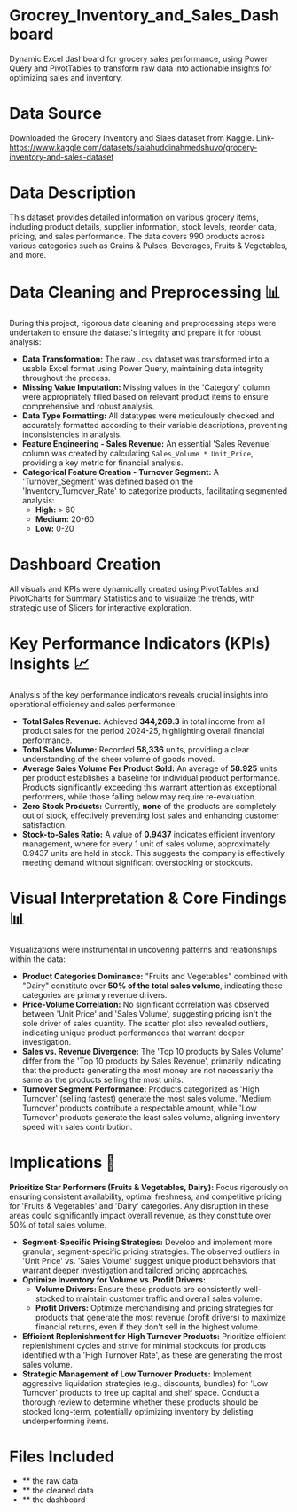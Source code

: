 # Grocrey_Inventory_and_Sales_Dashboard
Dynamic Excel dashboard for grocery sales performance, using Power Query and PivotTables to transform raw data into actionable insights for optimizing sales and inventory.
# Data Source
Downloaded the Grocery Inventory and Slaes dataset from Kaggle.
Link- https://www.kaggle.com/datasets/salahuddinahmedshuvo/grocery-inventory-and-sales-dataset
# Data Description
This dataset provides detailed information on various grocery items, including product details, supplier information, stock levels, reorder data, pricing, and sales performance. The data covers 990 products across various categories such as Grains & Pulses, Beverages, Fruits & Vegetables, and more.
# Data Cleaning and Preprocessing 📊

During this project, rigorous data cleaning and preprocessing steps were undertaken to ensure the dataset's integrity and prepare it for robust analysis:

* **Data Transformation:** The raw `.csv` dataset was transformed into a usable Excel format using Power Query, maintaining data integrity throughout the process.
* **Missing Value Imputation:** Missing values in the 'Category' column were appropriately filled based on relevant product items to ensure comprehensive and robust analysis.
* **Data Type Formatting:** All datatypes were meticulously checked and accurately formatted according to their variable descriptions, preventing inconsistencies in analysis.
* **Feature Engineering - Sales Revenue:** An essential 'Sales Revenue' column was created by calculating `Sales_Volume * Unit_Price`, providing a key metric for financial analysis.
* **Categorical Feature Creation - Turnover Segment:** A 'Turnover_Segment' was defined based on the 'Inventory_Turnover_Rate' to categorize products, facilitating segmented analysis:
    * **High:** > 60
    * **Medium:** 20-60
    * **Low:** 0-20
# Dashboard Creation
All visuals and KPIs were dynamically created using PivotTables and PivotCharts for Summary Statistics and to visualize the trends, with strategic use of Slicers for interactive exploration.

# Key Performance Indicators (KPIs) Insights 📈

Analysis of the key performance indicators reveals crucial insights into operational efficiency and sales performance:

* **Total Sales Revenue:** Achieved **344,269.3** in total income from all product sales for the period 2024-25, highlighting overall financial performance.
* **Total Sales Volume:** Recorded **58,336** units, providing a clear understanding of the sheer volume of goods moved.
* **Average Sales Volume Per Product Sold:** An average of **58.925** units per product establishes a baseline for individual product performance. Products significantly exceeding this warrant attention as exceptional performers, while those falling below may require re-evaluation.
* **Zero Stock Products:** Currently, **none** of the products are completely out of stock, effectively preventing lost sales and enhancing customer satisfaction.
* **Stock-to-Sales Ratio:** A value of **0.9437** indicates efficient inventory management, where for every 1 unit of sales volume, approximately 0.9437 units are held in stock. This suggests the company is effectively meeting demand without significant overstocking or stockouts.

# Visual Interpretation & Core Findings 📊

Visualizations were instrumental in uncovering patterns and relationships within the data:

* **Product Categories Dominance:** "Fruits and Vegetables" combined with "Dairy" constitute over **50% of the total sales volume**, indicating these categories are primary revenue drivers.
* **Price-Volume Correlation:** No significant correlation was observed between 'Unit Price' and 'Sales Volume', suggesting pricing isn't the sole driver of sales quantity. The scatter plot also revealed outliers, indicating unique product performances that warrant deeper investigation.
* **Sales vs. Revenue Divergence:** The 'Top 10 products by Sales Volume' differ from the 'Top 10 products by Sales Revenue', primarily indicating that the products generating the most money are not necessarily the same as the products selling the most units.
* **Turnover Segment Performance:** Products categorized as 'High Turnover' (selling fastest) generate the most sales volume. 'Medium Turnover' products contribute a respectable amount, while 'Low Turnover' products generate the least sales volume, aligning inventory speed with sales contribution.


# Implications  🚀

 **Prioritize Star Performers (Fruits & Vegetables, Dairy):** Focus rigorously on ensuring consistent availability, optimal freshness, and competitive pricing for 'Fruits & Vegetables' and 'Dairy' categories. Any disruption in these areas could significantly impact overall revenue, as they constitute over 50% of total sales volume.
* **Segment-Specific Pricing Strategies:** Develop and implement more granular, segment-specific pricing strategies. The observed outliers in 'Unit Price' vs. 'Sales Volume' suggest unique product behaviors that warrant deeper investigation and tailored pricing approaches.
* **Optimize Inventory for Volume vs. Profit Drivers:**
    * **Volume Drivers:** Ensure these products are consistently well-stocked to maintain customer traffic and overall sales volume.
    * **Profit Drivers:** Optimize merchandising and pricing strategies for products that generate the most revenue (profit drivers) to maximize financial returns, even if they don't sell in the highest volume.
* **Efficient Replenishment for High Turnover Products:** Prioritize efficient replenishment cycles and strive for minimal stockouts for products identified with a 'High Turnover Rate', as these are generating the most sales volume.
* **Strategic Management of Low Turnover Products:** Implement aggressive liquidation strategies (e.g., discounts, bundles) for 'Low Turnover' products to free up capital and shelf space. Conduct a thorough review to determine whether these products should be stocked long-term, potentially optimizing inventory by delisting underperforming items.

# Files Included
* ** the raw data
* ** the cleaned data
* ** the dashboard

